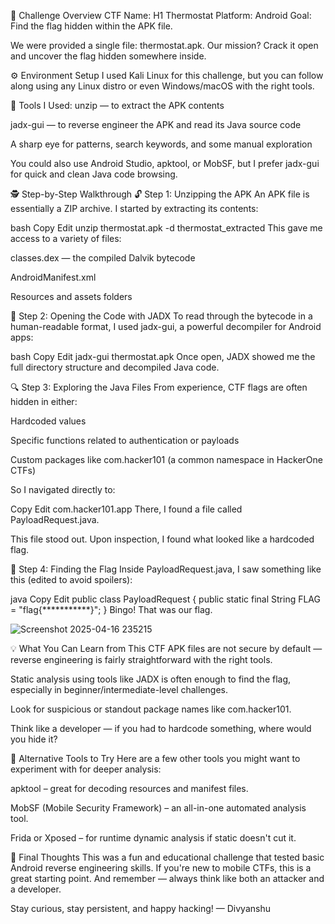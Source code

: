 
🧩 Challenge Overview
CTF Name: H1 Thermostat
Platform: Android
Goal: Find the flag hidden within the APK file.

We were provided a single file: thermostat.apk. Our mission? Crack it open and uncover the flag hidden somewhere inside.

⚙️ Environment Setup
I used Kali Linux for this challenge, but you can follow along using any Linux distro or even Windows/macOS with the right tools.

🧰 Tools I Used:
unzip — to extract the APK contents

jadx-gui — to reverse engineer the APK and read its Java source code

A sharp eye for patterns, search keywords, and some manual exploration

You could also use Android Studio, apktool, or MobSF, but I prefer jadx-gui for quick and clean Java code browsing.

🕵️ Step-by-Step Walkthrough
🔓 Step 1: Unzipping the APK
An APK file is essentially a ZIP archive. I started by extracting its contents:

bash
Copy
Edit
unzip thermostat.apk -d thermostat_extracted
This gave me access to a variety of files:

classes.dex — the compiled Dalvik bytecode

AndroidManifest.xml

Resources and assets folders

🧠 Step 2: Opening the Code with JADX
To read through the bytecode in a human-readable format, I used jadx-gui, a powerful decompiler for Android apps:

bash
Copy
Edit
jadx-gui thermostat.apk
Once open, JADX showed me the full directory structure and decompiled Java code.

🔍 Step 3: Exploring the Java Files
From experience, CTF flags are often hidden in either:

Hardcoded values

Specific functions related to authentication or payloads

Custom packages like com.hacker101 (a common namespace in HackerOne CTFs)

So I navigated directly to:

Copy
Edit
com.hacker101.app
There, I found a file called PayloadRequest.java.

This file stood out. Upon inspection, I found what looked like a hardcoded flag.

🎯 Step 4: Finding the Flag
Inside PayloadRequest.java, I saw something like this (edited to avoid spoilers):

java
Copy
Edit
public class PayloadRequest {
    public static final String FLAG = "flag{***********}";
}
Bingo! That was our flag.

![Screenshot 2025-04-16 235215](https://github.com/user-attachments/assets/8d4d2490-c034-43d2-97f0-cdb20b57e5f8)


💡 What You Can Learn from This CTF
APK files are not secure by default — reverse engineering is fairly straightforward with the right tools.

Static analysis using tools like JADX is often enough to find the flag, especially in beginner/intermediate-level challenges.

Look for suspicious or standout package names like com.hacker101.

Think like a developer — if you had to hardcode something, where would you hide it?

🧰 Alternative Tools to Try
Here are a few other tools you might want to experiment with for deeper analysis:

apktool – great for decoding resources and manifest files.

MobSF (Mobile Security Framework) – an all-in-one automated analysis tool.

Frida or Xposed – for runtime dynamic analysis if static doesn't cut it.

📝 Final Thoughts
This was a fun and educational challenge that tested basic Android reverse engineering skills. If you're new to mobile CTFs, this is a great starting point. And remember — always think like both an attacker and a developer.

Stay curious, stay persistent, and happy hacking!
— Divyanshu
